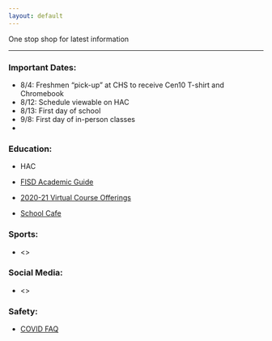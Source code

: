 ```yaml
---
layout: default
---
```



One stop shop for latest information 



* * *




### Important Dates:

*   8/4:  Freshmen “pick-up” at CHS to receive Cen10 T-shirt and Chromebook 
*   8/12:  Schedule viewable on HAC
*   8/13:  First day of school
*   9/8:  First day of in-person classes
*   




### Education:

*   HAC
*   [FISD Academic Guide](https://nam02.safelinks.protection.outlook.com/?url=http:%2F%2Ftrack.spe.schoolmessenger.com%2Ff%2Fa%2FYE9XOKa33Ghr4dHxpTpc7g~~%2FAAAAAQA~%2FRgRg9wErP0R6aHR0cHM6Ly93d3cuZnJpc2NvaXNkLm9yZy9kb2NzL2RlZmF1bHQtc291cmNlL3Jlc291cmNlcy1pbmZvcm1hdGlvbi8yMDIwLTIxLWFjYWRlbWljLWd1aWRlLWFuZC1jb3Vyc2UtY2F0YWxvZy5wZGY_c2Z2cnNuPTRXB3NjaG9vbG1CCgBGq80VX91ElhNSF3RvbS5icmVzZWVAdC1tb2JpbGUuY29tWAQAAAAB&data=02%7C01%7Ctom.bresee%40t-mobile.com%7Cb215e428aa0e4f430dd608d82cce677c%7Cbe0f980bdd994b19bd7bbc71a09b026c%7C0%7C0%7C637308613463346696&sdata=YS2%2F37bwxDT5x36OO437lqZnbkWEcwLpeo%2B%2B3EIIYww%3D&reserved=0)

*   [2020-21 Virtual Course Offerings](https://www.friscoisd.org/departments/covid-19/virtual-instruction/2020-21-course-offerings)

*   [School Cafe](https://www.schoolcafe.com/)




### Sports:

*   <>




### Social Media:

*   <>




### Safety:

*   [COVID FAQ](https://www.friscoisd.org/departments/covid-19/coronavirus)




<br><br>


